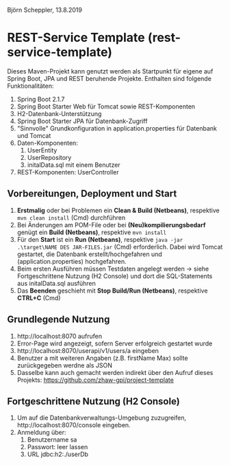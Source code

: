 Björn Scheppler, 13.8.2019

# REST-Service Template (rest-service-template)
Dieses Maven-Projekt kann genutzt werden als Startpunkt für eigene auf Spring Boot, JPA und REST beruhende Projekte. Enthalten sind folgende Funktionalitäten:
1. Spring Boot 2.1.7
2. Spring Boot Starter Web für Tomcat sowie REST-Komponenten
4. H2-Datenbank-Unterstützung
5. Spring Boot Starter JPA für Datenbank-Zugriff
6. "Sinnvolle" Grundkonfiguration in application.properties für Datenbank und Tomcat
7. Daten-Komponenten:
    1. UserEntity
    2. UserRepository
    3. initalData.sql mit einem Benutzer
8. REST-Komponenten: UserController

## Vorbereitungen, Deployment und Start
1. **Erstmalig** oder bei Problemen ein **Clean & Build (Netbeans)**, respektive `mvn clean install` (Cmd) durchführen
2. Bei Änderungen am POM-File oder bei **(Neu)kompilierungsbedarf** genügt ein **Build (Netbeans)**, respektive `mvn install`
3. Für den **Start** ist ein **Run (Netbeans)**, respektive `java -jar .\target\NAME DES JAR-FILES.jar` (Cmd) erforderlich. Dabei wird Tomcat gestartet, die Datenbank erstellt/hochgefahren und (application.properties) hochgefahren.
4. Beim ersten Ausführen müssen Testdaten angelegt werden -> siehe Fortgeschrittene Nutzung (H2 Console) und dort die SQL-Statements aus initalData.sql ausführen
5. Das **Beenden** geschieht mit **Stop Build/Run (Netbeans)**, respektive **CTRL+C** (Cmd)

## Grundlegende Nutzung
1. http://localhost:8070 aufrufen
2. Error-Page wird angezeigt, sofern Server erfolgreich gestartet wurde
3. http://localhost:8070/userapi/v1/users/a eingeben
4. Benutzer a mit weiteren Angaben (z.B. firstName Max) sollte zurückgegeben werdne als JSON
5. Dasselbe kann auch gemacht werden indirekt über den Aufruf dieses Projekts: https://github.com/zhaw-gpi/project-template

## Fortgeschrittene Nutzung (H2 Console)
1. Um auf die Datenbankverwaltungs-Umgebung zuzugreifen, http://localhost:8070/console eingeben.
2. Anmeldung über:
    1. Benutzername sa
    2. Passwort: leer lassen
    3. URL jdbc:h2:./userDb